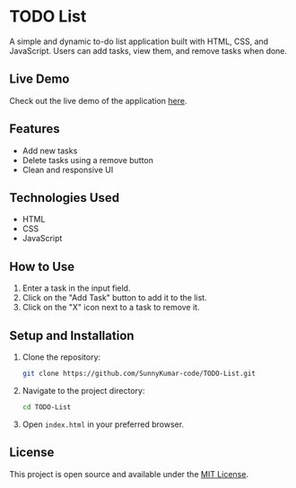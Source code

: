 # TODO List

A simple and dynamic to-do list application built with HTML, CSS, and JavaScript. Users can add tasks, view them, and remove tasks when done.

## Live Demo

Check out the live demo of the application [here](https://sunnykumar-code.github.io/TODO-List/).

## Features

- Add new tasks
- Delete tasks using a remove button
- Clean and responsive UI

## Technologies Used

- HTML
- CSS
- JavaScript

## How to Use

1. Enter a task in the input field.
2. Click on the "Add Task" button to add it to the list.
3. Click on the "X" icon next to a task to remove it.

## Setup and Installation

1. Clone the repository:

    ```bash
    git clone https://github.com/SunnyKumar-code/TODO-List.git
    ```

2. Navigate to the project directory:

    ```bash
    cd TODO-List
    ```

3. Open `index.html` in your preferred browser.

## License

This project is open source and available under the [MIT License](LICENSE).

